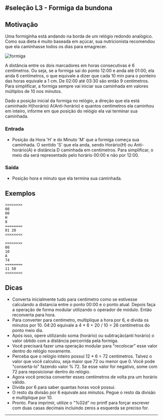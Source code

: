 ## #seleção L3 - Formiga da bundona


## Motivação

Uma formiginha está andando na borda de um relógio redondo analógico. Como sua dieta é muito baseada em açúcar, sua nutricionista recomendou que ela caminhasse todos os dias para
emagrecer.

![formiga](https://raw.githubusercontent.com/qxcodefup/moodle/master/base/034/__capa.jpg)

A distância entre os dois marcadores em horas consecutivas é 6 centímetros. Ou seja, se a formiga sai do ponto 12:00 e anda até 01:00, ela anda 6 centímetros, o que equivale a dizer que cada 10 min para o ponteiro das horas equivale a 1 cm. De 02:00 até 03:30 são então 9 centímetros. Para simplificar, a formiga sempre vai iniciar sua caminhada em valores múltiplos de 10 nos minutos.

Dado a posição inicial da formiga no relógio, a direção que ela está caminhado H(horário) A(Anti-horário) e quantos centímetros ela caminhou em inteiro, informe em que posição do relógio ela vai terminar sua caminhada.

### Entrada

- Posição da Hora 'H' e do Minuto 'M' que a formiga começa sua caminhada. O sentido 'S' que ela anda, sendo Horário(H) ou Anti-horário(A) e distância D caminhada em centímetros. Para simplificar, o meio dia será representado pelo horário 00:00 e não por 12:00.

### Saída

- Posição hora e minuto que ela termina sua caminhada.

## Exemplos

```
>>>>>>>>
00
00
H
8
========
01 20
<<<<<<<<

>>>>>>>>
00
10
A
74
========
11 50
<<<<<<<<
```



## Dicas

* Converta inicialmente tudo para centímetro como se estivesse calculando a distancia entre o ponto 00:00 e o ponto atual. Depois faça a operação de forma modular utilizando o operador de módulo. Então reconverta para hora.
* Para converter para centímetro, multiplique a hora por 6, e divida os minutos por 10. 04:20 equivale a 4 \* 6 + 20 / 10 = 26 centímetros do ponto meio dia.
* Após isso, opere utilizando soma (horário) ou subtração(anti horário) o valor obtido com a distância percorrida pela formiga.
* Você precisará fazer uma operação modular para "recolocar" esse valor dentro do relógio novamente.
* Perceba que o relógio inteiro possui 12 \* 6 = 72 centímetros. Talvez o valor que você calculou, seja maior que 72 ou menor que 0. Você pode "consertá-lo" fazendo valor % 72. Se esse valor for negativo, some com 72 para reposicionar dentro do relógio. 
* Agora você precisa converter esses centímetros de volta pra um horário válido.
* Divida por 6 para saber quantas horas você possui.
* O resto da divisão por 6 equivale aos minutos. Pegue o resto da divisão e multiplique por 10. 
* Pronto. Para imprimir, utilize o "%02d" no printf para forçar escrever com duas casas decimais incluindo zeros a esquerda se preciso for.
---
